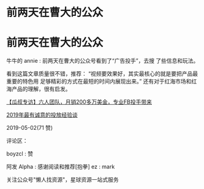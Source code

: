 # 前两天在曹大的公众

# 前两天在曹大的公众

牛牛的 annie : 前两天在曹大的公众号看到了“广告投手”，去搜 了些信息和玩法。

看到这篇文章质量很不错，推荐： “视频要效果好，其实最核心的就是要把产品最重要的特色用 足够精彩的方式在最短的时间内展现出来。” 还有对于红海市场和红海产品的理解，很有启发。

[【瓜叔专访】六人团队，月销](https://mp.weixin.qq.com/s/jqOMyfptdr2nb7BwLBAWOg)[200](https://mp.weixin.qq.com/s/jqOMyfptdr2nb7BwLBAWOg)[多万美金，专业](https://mp.weixin.qq.com/s/jqOMyfptdr2nb7BwLBAWOg)[FB](https://mp.weixin.qq.com/s/jqOMyfptdr2nb7BwLBAWOg)[投手带来](https://mp.weixin.qq.com/s/jqOMyfptdr2nb7BwLBAWOg)

[2019](https://mp.weixin.qq.com/s/jqOMyfptdr2nb7BwLBAWOg)[年最有诚意的投放经验谈](https://mp.weixin.qq.com/s/jqOMyfptdr2nb7BwLBAWOg)

2019-05-02(71 赞)

评论区：

boyzcl : 赞

阿发 Alpha : 感谢阅读和推荐[抱拳] ez : mark

关注公众号"懒人找资源"，星球资源一站式服务